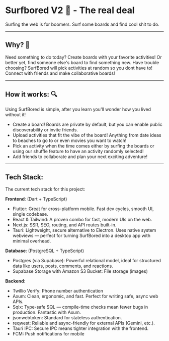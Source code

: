 # Surfbored V2 🌊 - The real deal

Surfing the web is for boomers. Surf some boards and find cool shit to do.

---

## Why? 🤔

Need something to do today? Create boards with your favorite activities! Or better yet, find someone else's board to find something new.
Have trouble choosing? SurfBored will pick activities at random so you dont have to!
Connect with friends and make collaborative boards!

---

## How it works: 🔍
Using SurfBored is simple, after you learn you'll wonder how you lived without it!
  - Create a board! Boards are private by default, but you can enable public discoverability or invite friends.
  - Upload activities that fit the vibe of the board! Anything from date ideas to beaches to go to or even movies you want to watch!
  - Pick an activity when the time comes either by surfing the boards or using our shuffle feature to have an activity randomly selected!
  - Add friends to collaborate and plan your next exciting adventure!

---

## Tech Stack:
The current tech stack for this project:

**Frontend**: (Dart + TypeScript)
  - Flutter: Great for cross-platform mobile. Fast dev cycles, smooth UI, single codebase.
  - React & Tailwind: A proven combo for fast, modern UIs on the web.
  - Next.js: SSR, SEO, routing, and API routes built-in.
  - Tauri: Lightweight, secure alternative to Electron. Uses native system webviews — perfect for turning SurfBored into a desktop app with minimal overhead.

**Database**: (PostgreSQL + TypeScript)
  - Postgres (via Supabase): Powerful relational model, ideal for structured data like users, posts, comments, and reactions.
  - Supabase Storage with Amazon S3 Bucket: File storage (images)

**Backend**:
- Twillio Verify: Phone number authentication
- Axum: Clean, ergonomic, and fast. Perfect for writing safe, async web APIs.
- Sqlx: Type-safe SQL — compile-time checks mean fewer bugs in production. Fantastic with Axum.
- jsonwebtoken: Standard for stateless authentication.
- reqwest: Reliable and async-friendly for external APIs (Gemini, etc.).
- Tauri IPC: Secure IPC means tighter integration with the frontend.
- FCM: Push notifications for mobile
